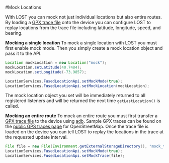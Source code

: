 #Mock Locations

With LOST you can mock not just individual locations but also entire routes. By loading a [GPX trace file](http://www.topografix.com/gpx.asp) onto the device you can configure LOST to replay locations from the trace file including latitude, longitude, speed, and bearing.

**Mocking a single location**
To mock a single location with LOST you must first enable mock mode. Then you simply create a mock location object and pass it to the API.

```java
Location mockLocation = new Location("mock");
mockLocation.setLatitude(40.7484);
mockLocation.setLongitude(-73.9857);

LocationServices.FusedLocationApi.setMockMode(true);
LocationServices.FusedLocationApi.setMockLocation(mockLocation);
```

The mock location object you set will be immediately returned to all registered listeners and will be returned the next time `getLastLocation()` is called.

**Mocking an entire route**
To mock an entire route you must first transfer a [GPX trace file](http://www.topografix.com/gpx.asp) to the device using [adb](http://developer.android.com/tools/help/adb.html). Sample GPX traces can be found on the [public GPS traces page](http://www.openstreetmap.org/traces) for OpenStreetMap. Once the trace file is loaded on the device you can tell LOST to replay the locations in the trace at the requested update interval.

```java
File file = new File(Environment.getExternalStorageDirectory(), "mock_track.gpx");
LocationServices.FusedLocationApi.setMockMode(true);
LocationServices.FusedLocationApi.setMockTrace(file);
```
